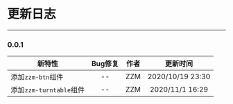 # 更新日志
---

### 0.0.1
| 新特性       | Bug修复           | 作者           | 更新时间           | 
| ----------------- |:-------------:|:-------------:|:-------------:|
| 添加`zzm-btn`组件          | -- | ZZM | 2020/10/19 23:30 | 
| 添加`zzm-turntable`组件          | -- | ZZM | 2020/11/1 16:29 | 